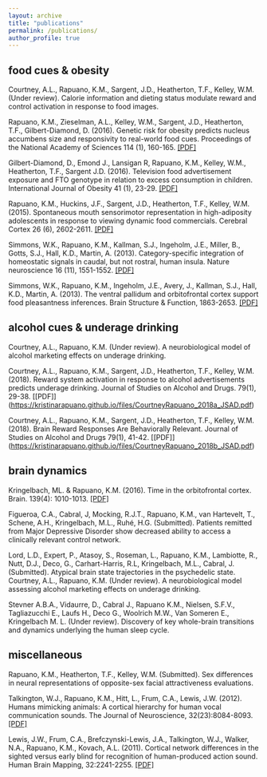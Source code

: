 ```yaml
---
layout: archive
title: "publications"
permalink: /publications/
author_profile: true
---
```


<!-- {% if author.googlescholar %}
  You can also find my articles on <u><a href="{{author.googlescholar}}">my Google Scholar profile</a>.</u>
{% endif %}  -->

<!-- {% include base_path %} -->

<!-- {% for post in site.publications reversed %}
  {% include archive-single.html %}
{% endfor %} -->


## food cues & obesity

Courtney, A.L., Rapuano, K.M., Sargent, J.D., Heatherton, T.F., Kelley, W.M. (Under review). Calorie information and dieting status modulate reward and control activation in response to food images.

Rapuano, K.M., Zieselman, A.L., Kelley, W.M., Sargent, J.D., Heatherton, T.F., Gilbert-Diamond, D. (2016). Genetic risk for obesity predicts nucleus accumbens size and responsivity to real-world food cues. Proceedings of the National Academy of Sciences 114 (1), 160-165. <a class="third" href="#">[[PDF]](https://kristinarapuano.github.io/files/Rapuano_2016_PNAS.pdf)</a> 

Gilbert-Diamond, D., Emond J., Lansigan R, Rapuano, K.M., Kelley, W.M., Heatherton, T.F., Sargent J.D. (2016). Television food advertisement exposure and FTO genotype in relation to excess consumption in children. International Journal of Obesity 41 (1), 23-29. [[PDF]](https://kristinarapuano.github.io/files/GilbertDiamondetal_2017_IJO.pdf)

Rapuano, K.M., Huckins, J.F., Sargent, J.D., Heatherton, T.F., Kelley, W.M. (2015). Spontaneous mouth sensorimotor representation in high-adiposity adolescents in response to viewing dynamic food commercials. Cerebral Cortex 26 (6), 2602-2611. [[PDF]](https://kristinarapuano.github.io/files/Rapuano_2015_CerCor.pdf)

Simmons, W.K., Rapuano, K.M., Kallman, S.J., Ingeholm, J.E., Miller, B., Gotts, S.J., Hall, K.D., Martin, A. (2013). Category-specific integration of homeostatic signals in caudal, but not rostral, human insula. Nature neuroscience 16 (11), 1551-1552. [[PDF]](https://kristinarapuano.github.io/files/simmons_2013_natneuro.pdf)

Simmons, W.K., Rapuano, K.M., Ingeholm, J.E., Avery, J., Kallman, S.J., Hall, K.D., Martin, A. (2013). The ventral pallidum and orbitofrontal cortex support food pleasantness inferences. Brain Structure & Function, 1863-2653. [[PDF]](https://kristinarapuano.github.io/files/Simmons_2014_BrStuctFunc.pdf)


## alcohol cues & underage drinking

Courtney, A.L., Rapuano, K.M. (Under review). A neurobiological model of alcohol marketing effects on underage drinking.

Courtney, A.L., Rapuano, K.M., Sargent, J.D., Heatherton, T.F., Kelley, W.M. (2018). Reward system activation in response to alcohol advertisements predicts underage drinking. Journal of Studies on Alcohol and Drugs. 79(1), 29-38. [[PDF]] (https://kristinarapuano.github.io/files/CourtneyRapuano_2018a_JSAD.pdf)

Courtney, A.L., Rapuano, K.M., Sargent, J.D., Heatherton, T.F., Kelley, W.M. (2018). Brain Reward Responses Are Behaviorally Relevant. Journal of Studies on Alcohol and Drugs 79(1), 41-42. [[PDF]] (https://kristinarapuano.github.io/files/CourtneyRapuano_2018b_JSAD.pdf)


## brain dynamics

Kringelbach, ML. & Rapuano, K.M. (2016). Time in the orbitofrontal cortex. Brain. 139(4): 1010-1013. [[PDF]](https://kristinarapuano.github.io/files/BrainCommentary.pdf)

Figueroa, C.A., Cabral, J, Mocking, R.J.T., Rapuano, K.M., van Hartevelt, T., Schene, A.H., Kringelbach, M.L., Ruhé, H.G. (Submitted). Patients remitted from Major Depressive Disorder show decreased ability to access a clinically relevant control network.

Lord, L.D., Expert, P., Atasoy, S., Roseman, L., Rapuano, K.M., Lambiotte, R., Nutt, D.J., Deco, G., Carhart-Harris, R.L, Kringelbach, M.L., Cabral, J. (Submitted). Atypical brain state trajectories in the psychedelic state. Courtney, A.L., Rapuano, K.M. (Under review). A neurobiological model assessing alcohol marketing effects on underage drinking.

Stevner A.B.A., Vidaurre, D., Cabral J., Rapuano K.M., Nielsen, S.F.V., Tagliazucchi E., Laufs H., Deco G., Woolrich M.W., Van Someren E., Kringelbach M. L. (Under review). Discovery of key whole-brain transitions and dynamics underlying the human sleep cycle.


## miscellaneous

Rapuano, K.M., Heatherton, T.F., Kelley, W.M. (Submitted). Sex differences in neural representations of opposite-sex facial attractiveness evaluations.

Talkington, W.J., Rapuano, K.M., Hitt, L., Frum, C.A., Lewis, J.W. (2012). Humans mimicking animals: A cortical hierarchy for human vocal communication sounds. The Journal of Neuroscience, 32(23):8084-8093. [[PDF]](https://kristinarapuano.github.io/files/Talkington_2012_JNeuro.pdf)

Lewis, J.W., Frum, C.A., Brefczynski-Lewis, J.A., Talkington, W.J., Walker, N.A., Rapuano, K.M., Kovach, A.L. (2011). Cortical network differences in the sighted versus early blind for recognition of human-produced action sound. Human Brain Mapping, 32:2241-2255. [[PDF]](https://kristinarapuano.github.io/files/Lewis_et_al-2011-Human_Brain_Mapping.pdf)
